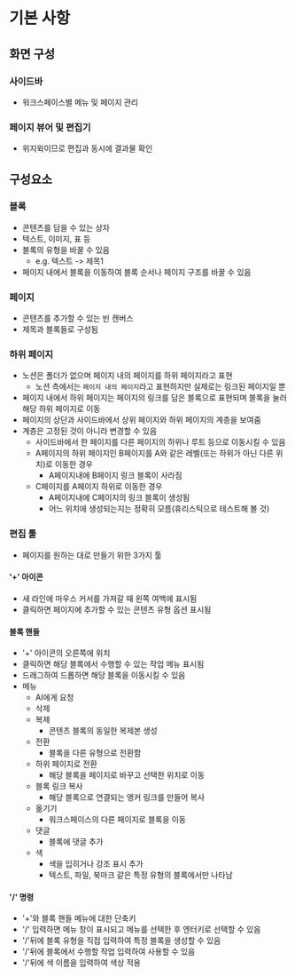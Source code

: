 # 기본 사항

## 화면 구성
### 사이드바
- 워크스페이스별 메뉴 및 페이지 관리
### 페이지 뷰어 및 편집기
- 위지윅이므로 편집과 동시에 결과물 확인

## 구성요소
### 블록
- 콘텐츠를 담을 수 있는 상자
- 텍스트, 이미지, 표 등
- 블록의 유형을 바꿀 수 있음
  - e.g. 텍스트 -> 제목1
- 페이지 내에서 블록을 이동하여 블록 순서나 페이지 구조를 바꿀 수 있음
### 페이지
- 콘텐츠를 추가할 수 있는 빈 캔버스
- 제목과 블록들로 구성됨
### 하위 페이지
- 노션은 폴더가 없으며 페이지 내의 페이지를 하위 페이지라고 표현
  - 노션 측에서는 `페이지 내의 페이지`라고 표현하지만 실제로는 링크된 페이지일 뿐
- 페이지 내에서 하위 페이지는 페이지의 링크를 담은 블록으로 표현되며 블록을 눌러 해당 하위 페이지로 이동
- 페이지의 상단과 사이드바에서 상위 페이지와 하위 페이지의 계층을 보여줌
- 계층은 고정된 것이 아니라 변경할 수 있음
  - 사이드바에서 한 페이지를 다른 페이지의 하위나 루트 등으로 이동시킬 수 있음
  - A페이지의 하위 페이지인 B페이지를 A와 같은 레벨(또는 하위가 아닌 다른 위치)로 이동한 경우
    - A페이지내에 B페이지 링크 블록이 사라짐
  - C페이지를 A페이지 하위로 이동한 경우
    - A페이지내에 C페이지의 링크 블록이 생성됨
    - 어느 위치에 생성되는지는 정확히 모름(휴리스틱으로 테스트해 볼 것)
### 편집 툴
- 페이지를 원하는 대로 만들기 위한 3가지 툴
#### '+' 아이콘
- 새 라인에 마우스 커서를 가져갈 때 왼쪽 여백에 표시됨
- 클릭하면 페이지에 추가할 수 있는 콘텐츠 유형 옵션 표시됨
#### 블록 핸들
- '+' 아이콘의 오른쪽에 위치
- 클릭하면 해당 블록에서 수행할 수 있는 작업 메뉴 표시됨
- 드래그하여 드롭하면 해당 블록을 이동시킬 수 있음
- 메뉴
  - AI에게 요청
  - 삭제
  - 복제
    - 콘텐츠 블록의 동일한 복제본 생성
  - 전환
    - 블록을 다른 유형으로 전환함
  - 하위 페이지로 전환
    - 해당 블록을 페이지로 바꾸고 선택한 위치로 이동
  - 블록 링크 복사
    - 해당 블록으로 연결되는 앵커 링크를 만들어 복사
  - 옮기기
    - 워크스페이스의 다른 페이지로 블록을 이동
  - 댓글
    - 블록에 댓글 추가
  - 색
    - 색을 입히거나 강조 표시 추가
    - 텍스트, 파일, 북마크 같은 특정 유형의 블록에서만 나타남
#### '/' 명령
- '+'와 블록 핸들 메뉴에 대한 단축키
- '/' 입력하면 메뉴 창이 표시되고 메뉴를 선택한 후 엔터키로 선택할 수 있음
- '/'뒤에 블록 유형을 직접 입력하여 특정 블록을 생성할 수 있음
- '/'뒤에 블록에서 수행할 작업 입력하여 사용할 수 있음
- '/'뒤에 색 이름을 입력하여 색상 적용
